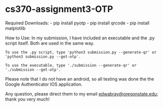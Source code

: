 # cs370-assignment3-OTP

Required Downloads:
    - pip install pyotp
    - pip install qrcode
    - pip install matplotlib

How to Use:
    In my submission, I have included an executable and the .py script itself. Both are used in the same way.

    To use the .py script, type 'python3 submission.py --generate-qr' or 'python3 submission.py --get-otp'.

    To use the executable, type './submission --generate-qr' or './submission --get-otp'.

Please note that I do not have an android, so all testing was done the the Google Authenticator IOS application.

Any question, please direct them to my email edwabray@oregonstate.edu; thank you very much!
